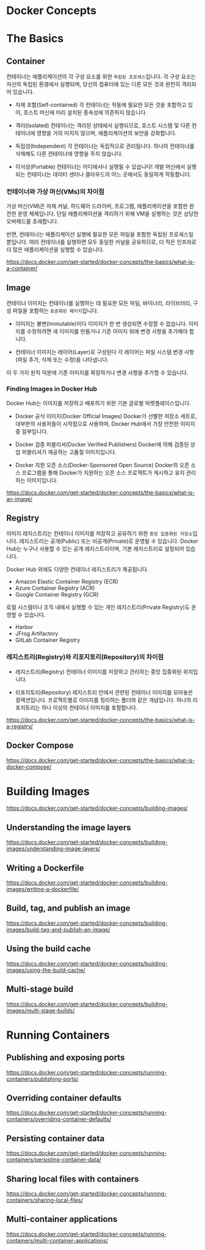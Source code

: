 # Docker Concepts

# The Basics

## Container

컨테이너는 애플리케이션의 각 구성 요소를 위한 `독립된 프로세스`입니다.
각 구성 요소는 자신의 독립된 환경에서 실행되며, 당신의 컴퓨터에 있는 다른 모든 것과 완전히 격리되어 있습니다.

- 자체 포함(Self-contained)
  각 컨테이너는 작동에 필요한 모든 것을 포함하고 있어, 호스트 머신에 미리 설치된 종속성에 의존하지 않습니다.

- 격리(Isolated)
  컨테이너는 격리된 상태에서 실행되므로, 호스트 시스템 및 다른 컨테이너에 영향을 거의 미치지 않으며, 애플리케이션의 보안을 강화합니다.

- 독립성(Independent)
  각 컨테이너는 독립적으로 관리됩니다. 하나의 컨테이너를 삭제해도 다른 컨테이너에 영향을 주지 않습니다.

- 이식성(Portable)
  컨테이너는 어디에서나 실행될 수 있습니다! 개발 머신에서 실행되는 컨테이너는 데이터 센터나 클라우드의 어느 곳에서도 동일하게 작동합니다.

### 컨테이너와 가상 머신(VMs)의 차이점

가상 머신(VM)은 자체 커널, 하드웨어 드라이버, 프로그램, 애플리케이션을 포함한 완전한 운영 체제입니다.
단일 애플리케이션을 격리하기 위해 VM을 실행하는 것은 상당한 오버헤드를 초래합니다.

반면, 컨테이너는 애플리케이션 실행에 필요한 모든 파일을 포함한 독립된 프로세스일 뿐입니다.
여러 컨테이너를 실행하면 모두 동일한 커널을 공유하므로, 더 적은 인프라로 더 많은 애플리케이션을 실행할 수 있습니다.

https://docs.docker.com/get-started/docker-concepts/the-basics/what-is-a-container/

## Image

컨테이너 이미지는 컨테이너를 실행하는 데 필요한 모든 파일, 바이너리, 라이브러리, 구성 파일을 포함하는 `표준화된 패키지`입니다.

- 이미지는 불변(Immutable)이다
  이미지가 한 번 생성되면 수정할 수 없습니다.
  이미지를 수정하려면 새 이미지를 만들거나 기존 이미지 위에 변경 사항을 추가해야 합니다.

- 컨테이너 이미지는 레이어(Layer)로 구성된다
  각 레이어는 파일 시스템 변경 사항(파일 추가, 삭제 또는 수정)을 나타냅니다.

이 두 가지 원칙 덕분에 기존 이미지를 확장하거나 변경 사항을 추가할 수 있습니다.

### Finding Images in Docker Hub

Docker Hub는 이미지를 저장하고 배포하기 위한 기본 글로벌 마켓플레이스입니다.

- Docker 공식 이미지(Docker Official Images)
  Docker가 선별한 저장소 세트로, 대부분의 사용자들이 시작점으로 사용하며, Docker Hub에서 가장 안전한 이미지 중 일부입니다.

- Docker 검증 퍼블리셔(Docker Verified Publishers)
  Docker에 의해 검증된 상업 퍼블리셔가 제공하는 고품질 이미지입니다.

- Docker 지원 오픈 소스(Docker-Sponsored Open Source)
  Docker의 오픈 소스 프로그램을 통해 Docker가 지원하는 오픈 소스 프로젝트가 게시하고 유지 관리하는 이미지입니다.

https://docs.docker.com/get-started/docker-concepts/the-basics/what-is-an-image/

## Registry

이미지 레지스트리는 컨테이너 이미지를 저장하고 공유하기 위한 `중앙 집중화된 저장소`입니다.
레지스트리는 공개(Public) 또는 비공개(Private)로 운영될 수 있습니다.
Docker Hub는 누구나 사용할 수 있는 공개 레지스트리이며, 기본 레지스트리로 설정되어 있습니다.

Docker Hub 외에도 다양한 컨테이너 레지스트리가 제공됩니다.

- Amazon Elastic Container Registry (ECR)
- Azure Container Registry (ACR)
- Google Container Registry (GCR)

로컬 시스템이나 조직 내에서 실행할 수 있는 개인 레지스트리(Private Registry)도 운영할 수 있습니다.

- Harbor
- JFrog Artifactory
- GitLab Container Registry

### 레지스트리(Registry)와 리포지토리(Repository)의 차이점

- 레지스트리(Registry)
  컨테이너 이미지를 저장하고 관리하는 중앙 집중화된 위치입니다.

- 리포지토리(Repository)
  레지스트리 안에서 관련된 컨테이너 이미지를 모아놓은 컬렉션입니다.
  프로젝트별로 이미지를 정리하는 폴더와 같은 개념입니다. 하나의 리포지토리는 하나 이상의 컨테이너 이미지를 포함합니다.

https://docs.docker.com/get-started/docker-concepts/the-basics/what-is-a-registry/

## Docker Compose

https://docs.docker.com/get-started/docker-concepts/the-basics/what-is-docker-compose/

# Building Images

https://docs.docker.com/get-started/docker-concepts/building-images/

## Understanding the image layers

https://docs.docker.com/get-started/docker-concepts/building-images/understanding-image-layers/

## Writing a Dockerfile

https://docs.docker.com/get-started/docker-concepts/building-images/writing-a-dockerfile/

## Build, tag, and publish an image

https://docs.docker.com/get-started/docker-concepts/building-images/build-tag-and-publish-an-image/

## Using the build cache

https://docs.docker.com/get-started/docker-concepts/building-images/using-the-build-cache/

## Multi-stage build

https://docs.docker.com/get-started/docker-concepts/building-images/multi-stage-builds/

# Running Containers

## Publishing and exposing ports

https://docs.docker.com/get-started/docker-concepts/running-containers/publishing-ports/

## Overriding container defaults

https://docs.docker.com/get-started/docker-concepts/running-containers/overriding-container-defaults/

## Persisting container data

https://docs.docker.com/get-started/docker-concepts/running-containers/persisting-container-data/

## Sharing local files with containers

https://docs.docker.com/get-started/docker-concepts/running-containers/sharing-local-files/

## Multi-container applications

https://docs.docker.com/get-started/docker-concepts/running-containers/multi-container-applications/
